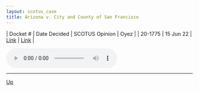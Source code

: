 ```yaml
---
layout: scotus_case
title: Arizona v. City and County of San Francisco
---
```


| Docket # | Date Decided | SCOTUS Opinion | Oyez |
| 20-1775 | 15 Jun 22 | [Link](https://www.supremecourt.gov/opinions/21pdf/596us2r48_fe9g.pdf) | [Link](https://www.oyez.org/cases/2021/20-1775) |

<audio controls>
   <source src='./resources/20-1775.mp3' type='audio/mpeg'>
</audio>

<object data='./resources/20-1775.pdf' type='application/pdf'></object>

---

[Up](./README.md)
